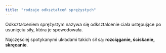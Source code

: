 ```yaml
---
title: "rodzaje odkształceń sprężystych"
---
```

Odkształceniem sprężystym nazywa się odkształcenie ciała ustępujące po usunięciu siły, która je spowodowała. 

Najczęściej spotykanymi układami takich sił są: **rozciąganie, ściskanie, skręcanie**.
